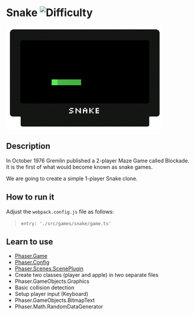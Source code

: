 # Snake ![Difficulty](https://img.shields.io/badge/Difficulty-Beginner-green.svg)

![Snake](assets/github/snake.png)

## Description

In October 1976 Gremlin published a 2-player Maze Game called Blockade.
It is the first of what would become known as snake games.

We are going to create a simple 1-player Snake clone.

## How to run it

Adjust the `webpack.config.js` file as follows:
> `entry: './src/games/snake/game.ts'`

## Learn to use

* [Phaser.Game](https://github.com/digitsensitive/phaser3-typescript/blob/master/cheatsheets/boot/game.md)
* [Phaser.Config](https://github.com/digitsensitive/phaser3-typescript/blob/master/cheatsheets/boot/config.md)
* [Phaser.Scenes.ScenePlugin](https://github.com/digitsensitive/phaser3-typescript/blob/master/cheatsheets/scene/plugins/scene-plugin.md)
* Create two classes (player and apple) in two separate files
* Phaser.GameObjects.Graphics
* Basic collision detection
* Setup player input (Keyboard)
* Phaser.GameObjects.BitmapText
* Phaser.Math.RandomDataGenerator
